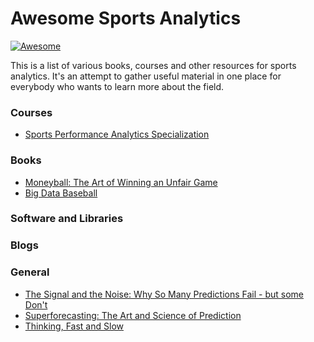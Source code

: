 # Awesome Sports Analytics

[![Awesome](https://cdn.rawgit.com/sindresorhus/awesome/d7305f38d29fed78fa85652e3a63e154dd8e8829/media/badge.svg)](https://github.com/sindresorhus/awesome)

This is a list of various books, courses and other resources for sports analytics. It's an attempt to gather useful material in one place for everybody who wants to learn more about the field.

### Courses

* [Sports Performance Analytics Specialization](https://www.coursera.org/specializations/sports-analytics)

### Books

* [Moneyball: The Art of Winning an Unfair Game](https://www.amazon.com/Moneyball-Art-Winning-Unfair-Game/dp/0393324818)
* [Big Data Baseball](https://www.amazon.com/Big-Data-Baseball-Miracles-20-Year/dp/1250094259)

### Software and Libraries

### Blogs

### General

* [The Signal and the Noise: Why So Many Predictions Fail - but some Don't](https://www.amazon.com/Signal-Noise-Many-Predictions-Fail-but/dp/0143125087)
* [Superforecasting: The Art and Science of Prediction](https://www.amazon.com/Superforecasting-Science-Prediction-Philip-Tetlock/dp/0804136718)
* [Thinking, Fast and Slow](https://www.amazon.com/Thinking-Fast-Slow-Daniel-Kahneman/dp/0374533555)
